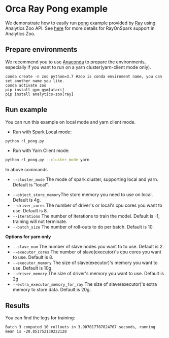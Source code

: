 # Orca Ray Pong example

We demonstrate how to easily run [pong](https://gist.github.com/karpathy/a4166c7fe253700972fcbc77e4ea32c5) example
provided by [Ray](https://github.com/ray-project/ray) using Analytics Zoo API. See [here](https://analytics-zoo.github.io/master/#ProgrammingGuide/rayonspark/) for more details for RayOnSpark support in Analytics Zoo.

## Prepare environments
We recommend you to use [Anaconda](https://www.anaconda.com/distribution/#linux) to prepare the environments, especially if you want to run on a yarn cluster(yarn-client mode only).
```
conda create -n zoo python=3.7 #zoo is conda enviroment name, you can set another name you like.
conda activate zoo
pip install gym gym[atari]
pip install analytics-zoo[ray]
```

## Run example
You can run this example on local mode and yarn client mode. 

- Run with Spark Local mode:
```bash
python rl_pong.py
```

- Run with Yarn Client mode:
```bash
python rl_pong.py --cluster_mode yarn
```

In above commands
* `--cluster_mode` The mode of spark cluster, supporting local and yarn. Default is "local".
- `--object_store_memory`The store memory you need to use on local. Default is 4g.
- `--driver_cores` The number of driver's or local's cpu cores you want to use. Default is 8.
- `--iterations` The number of iterations to train the model. Default is -1, training will not terminate.
- `--batch_size` The number of roll-outs to do per batch. Default is 10.

**Options for yarn only**
- `--slave_num` The number of slave nodes you want to to use. Default is 2.
- `--executor_cores` The number of slave(executor)'s cpu cores you want to use. Default is 8.
- `--executor_memory` The size of slave(executor)'s memory you want to use. Default is 10g.
- `--driver_memory` The size of driver's memory you want to use. Default is 2g
- `--extra_executor_memory_for_ray` The size of slave(executor)'s extra memory to store data. Default is 20g.


## Results
You can find the logs for training:
```
Batch 3 computed 10 rollouts in 3.907017707824707 seconds, running mean is -20.851752130222128
```
